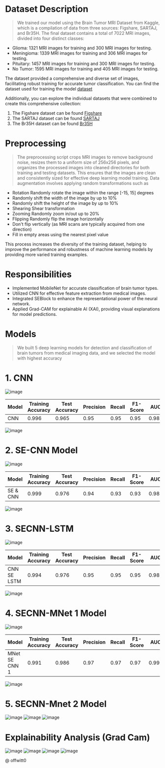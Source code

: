 # Dataset Description

> We trained our model using the Brain Tumor MRI Dataset from Kaggle, which is a compilation of data from three sources: Figshare, SARTAJ, and Br35H. The final dataset contains a total of 7022 MRI images, divided into four distinct classes:
* Glioma: 1321 MRI images for training and 300 MRI images for testing.
* Meningioma: 1339 MRI images for training and 306 MRI images for testing.
* Pituitary: 1457 MRI images for training and 300 MRI images for testing.
* No Tumor: 1595 MRI images for training and 405 MRI images for testing.
  
The dataset provided a comprehensive and diverse set of images, facilitating robust training for accurate tumor classification. You can find the dataset used for training the model [dataset](https://www.kaggle.com/datasets/masoudnickparvar/brain-tumor-mri-dataset/data)

Additionally, you can explore the individual datasets that were combined to create this comprehensive collection:
1.	The Figshare dataset can be found [Figshare](https://figshare.com/articles/dataset/brain_tumor_dataset/1512427/5)
2.	The SARTAJ dataset can be found [SARTAJ](https://www.kaggle.com/datasets/sartajbhuvaji/brain-tumor-classification-mri)
3.	The Br35H dataset can be found [Br35H](https://www.kaggle.com/datasets/ahmedhamada0/brain-tumor-detection?select=no)

# Preprocessing

> The preprocessing script crops MRI images to remove background noise, resizes them to a uniform size of 256x256 pixels, and organizes the processed images into cleaned directories for both training and testing datasets. This ensures that the images are clean and consistently sized for effective deep learning model training.
Data augmentation involves applying random transformations such as
* Rotation Randomly rotate the image within the range [-15, 15] degrees
* Randomly shift the width of the image by up to 10%
* Randomly shift the height of the image by up to 10%
*	Shearing Shear transformation
*	Zooming Randomly zoom in/out up to 20%
*	Flipping Randomly flip the image horizontally
*	Don't flip vertically (as MRI scans are typically acquired from one direction)
*	Fill in empty areas using the nearest pixel value
  
This process increases the diversity of the training dataset, helping to improve the performance and robustness of machine learning models by providing more varied training examples.

# Responsibilities
* Implemented MobileNet for accurate classification of brain tumor types.
* Utilized CNN for effective feature extraction from medical images.
* Integrated SEBlock to enhance the representational power of the neural network.
* Applied Grad-CAM for explainable AI (XAI), providing visual explanations for model predictions.

# Models

> We built 5 deep learning models for detection and classification of brain tumors from medical imaging data, and we selected the model with highest accuracy

# 1. CNN

  ![image](https://github.com/user-attachments/assets/b52883c4-83a6-4602-aa64-3bdea5cdaa0b)

  | Model | Training Accuracy | Test Accuracy | Precision | Recall | F1-Score | AUC  |
  |-------|-------------------|---------------|-----------|--------|----------|------|
  | CNN   | 0.996             | 0.965         | 0.95      | 0.95   | 0.95     | 0.980|

  ![image](https://github.com/user-attachments/assets/0f8f58e4-46f9-4f3f-bd59-164147f67aa8)

# 2. SE-CNN Model
   
  ![image](https://github.com/user-attachments/assets/77110c42-4219-45c9-bbaf-8a00199d989b)

| Model    | Training Accuracy | Test Accuracy | Precision | Recall | F1-Score | AUC  |
|----------|-------------------|---------------|-----------|--------|----------|------|
| SE & CNN | 0.999             | 0.976         | 0.94      | 0.93   | 0.93     | 0.985|

  ![image](https://github.com/user-attachments/assets/dbf31a44-150b-494c-bd4b-e5c674ad7762)

# 3. SECNN-LSTM
 
  ![image](https://github.com/user-attachments/assets/7bd0a909-c45f-4d9b-b0f4-fbd3427d1873)

| Model       | Training Accuracy | Test Accuracy | Precision | Recall | F1-Score | AUC  |
|-------------|-------------------|---------------|-----------|--------|----------|------|
| CNN SE LSTM | 0.994             | 0.976         | 0.95      | 0.95   | 0.95     | 0.989|

  ![image](https://github.com/user-attachments/assets/4f6a64bb-5c51-49df-a20e-febd4a118e90)

# 4. SECNN-MNet 1 Model

  ![image](https://github.com/user-attachments/assets/a6fc494e-d685-4404-883e-a2bf9412fbb7)

| Model         | Training Accuracy | Test Accuracy | Precision | Recall | F1-Score | AUC  |
|---------------|-------------------|---------------|-----------|--------|----------|------|
| MNet SE CNN 1 | 0.991             | 0.986         | 0.97      | 0.97   | 0.97     | 0.993|

  ![image](https://github.com/user-attachments/assets/ec0989c1-bd2d-4306-9691-f60bddc9dfb0)

# 5. SECNN-Mnet 2 Model

  ![image](https://github.com/user-attachments/assets/ad7cde2c-84ff-4295-8170-6df1bbe338e3)
  ![image](https://github.com/user-attachments/assets/3ef9b47f-7950-4d8c-b8b4-2c2ecbb92815)
  ![image](https://github.com/user-attachments/assets/5cddb27d-8dd6-42fc-9288-360e5b9c9f1f)

# Explainability Analysis (Grad Cam)
 
![image](https://github.com/user-attachments/assets/3fb30fa5-e11c-4df6-a001-c4a8b79fa978)
![image](https://github.com/user-attachments/assets/b185af16-6328-4ad4-b469-28188e673f12)
![image](https://github.com/user-attachments/assets/7e835a44-f9d0-40d1-aa22-e3e7f4a323bb)
![image](https://github.com/user-attachments/assets/8fd2263c-70a8-4f8c-acce-8a737d7706e9)

@ offwitt0
